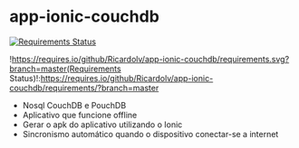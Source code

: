 # app-ionic-couchdb

[![Requirements Status](https://requires.io/github/Ricardolv/app-ionic-couchdb/requirements.svg?branch=master)](https://requires.io/github/Ricardolv/app-ionic-couchdb/requirements/?branch=master)

!https://requires.io/github/Ricardolv/app-ionic-couchdb/requirements.svg?branch=master(Requirements Status)!:https://requires.io/github/Ricardolv/app-ionic-couchdb/requirements/?branch=master

- Nosql CouchDB e PouchDB
- Aplicativo que funcione offline
- Gerar o apk do aplicativo utilizando o Ionic
- Sincronismo automático quando o dispositivo conectar-se a internet

